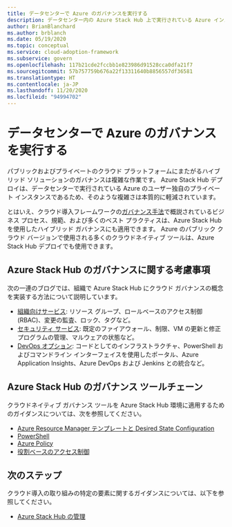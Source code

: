 ```yaml
---
title: データセンターで Azure のガバナンスを実行する
description: データセンター内の Azure Stack Hub 上で実行されている Azure インスタンスのガバナンス方法について説明します。
author: BrianBlanchard
ms.author: brblanch
ms.date: 05/19/2020
ms.topic: conceptual
ms.service: cloud-adoption-framework
ms.subservice: govern
ms.openlocfilehash: 117b21cde2fccbb1e823986d91528cca0dfa21f7
ms.sourcegitcommit: 57b757759b676a22f13311640b8856557df36581
ms.translationtype: HT
ms.contentlocale: ja-JP
ms.lasthandoff: 11/20/2020
ms.locfileid: "94994702"
---
```

# <a name="govern-an-azure-instance-in-your-datacenter"></a>データセンターで Azure のガバナンスを実行する

パブリックおよびプライベートのクラウド プラットフォームにまたがるハイブリッド ソリューションのガバナンスは複雑な作業です。 Azure Stack Hub デプロイは、データセンターで実行されている Azure のユーザー独自のプライベート インスタンスであるため、そのような複雑さは本質的に軽減されています。

とはいえ、クラウド導入フレームワークの[ガバナンス手法](../../govern/index.md)で概説されているビジネス プロセス、規範、および多くのベスト プラクティスは、Azure Stack Hub を使用したハイブリッド ガバナンスにも適用できます。 Azure のパブリック クラウド バージョンで使用される多くのクラウドネイティブ ツールは、Azure Stack Hub デプロイでも使用できます。

## <a name="azure-stack-hub-governance-considerations"></a>Azure Stack Hub のガバナンスに関する考慮事項

次の一連のブログでは、組織で Azure Stack Hub にクラウド ガバナンスの概念を実装する方法について説明しています。

- [組織向けサービス](https://azure.microsoft.com/blog/azure-stack-iaas-part-seven/): リソース グループ、ロールベースのアクセス制御 (RBAC)、変更の監査、ロック、タグなど。
- [セキュリティ サービス](https://azure.microsoft.com/blog/azure-stack-iaas-part-four/): 既定のファイアウォール、制限、VM の更新と修正プログラムの管理、マルウェアの状態など。
- [DevOps オプション](https://azure.microsoft.com/blog/azure-stack-iaas-part-seven-2/): コードとしてのインフラストラクチャ、PowerShell およびコマンドライン インターフェイスを使用したポータル、Azure Application Insights、Azure DevOps および Jenkins との統合など。

## <a name="governance-toolchain-for-azure-stack-hub"></a>Azure Stack Hub のガバナンス ツールチェーン

クラウドネイティブ ガバナンス ツールを Azure Stack Hub 環境に適用するためのガイダンスについては、次を参照してください。

- [Azure Resource Manager テンプレートと Desired State Configuration](/azure-stack/user/azure-stack-arm-templates?view=azs-2002)
- [PowerShell](/azure-stack/user/azure-stack-powershell-overview?view=azs-2002)
- [Azure Policy](/azure-stack/user/azure-stack-policy-module?view=azs-2002)
- [役割ベースのアクセス制御](/azure-stack/user/azure-stack-manage-permissions?view=azs-2002)

## <a name="next-steps"></a>次のステップ

クラウド導入の取り組みの特定の要素に関するガイダンスについては、以下を参照してください。

- [Azure Stack Hub の管理](./manage.md)

